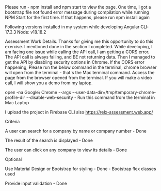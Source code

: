 Please run - npm install and npm start to view the page.
One time, I got a bootstrap file not found error message during compilation while running NPM Start for the first time. If that happens, please run npm install again

Following versions installed in my system while developing
Angular CLI: 17.3.3
Node: v18.18.2


Assessment Work Details. 
Thanks for giving me this opportunity to do this exercise. I mentioned done in the section I completed. While developing, I am facing one issue while calling the API call, I am getting a CORS error. The API call is always failing, and BE not returning data. Then I managed to get the API by disabling security options in Chrome. If the CORS error happening, Please run the below command in the terminal, chrome browser will open from the terminal - that's the Mac terminal command. Access the page from the browser opened from the terminal. If you will make a video call, I will show you a demo from my laptop. 

open -na Google\ Chrome --args --user-data-dir=/tmp/temporary-chrome-profile-dir --disable-web-security - Run this command from the terminal in Mac Laptop

I upload the project in Firebase CLI also
https://relx-assessment.web.app/

Criteria

A user can search for a company by name or company number -
Done

The result of the search is displayed -
Done

The user can click on any company to view its details -
Done

Optional

Use Material Design or Bootstrap for styling -
Done - Bootstrap flex classes used

Provide input validation -
Done
